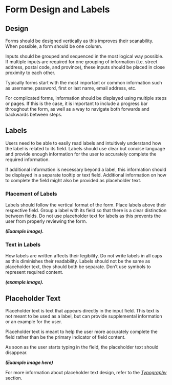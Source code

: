 # Form Design and Labels

## Design

Forms should be designed vertically as this improves their scanability. When possible, a form should be one column.

Inputs should be grouped and sequenced in the most logical way possible. If multiple inputs are required for one grouping of information \(i.e. street address, postal code, and province\), these inputs should be placed in close proximity to each other.  

Typically forms start with the most important or common information such as username, password, first or last name, email address, etc. 

For complicated forms, information should be displayed using multiple steps or pages. If this is the case, it is important to include a progress bar throughout the form, as well as a way to navigate both forwards and backwards between steps. 

## Labels

Users need to be able to easily read labels and intuitively understand how the label is related to its field. Labels should use clear but concise language and provide enough information for the user to accurately complete the required information.

If additional information is necessary beyond a label, this information should be displayed in a separate tooltip or text field. Additional information on how to complete the field might also be provided as placeholder text.

### Placement of Labels

Labels should follow the vertical format of the form. Place labels above their respective field. Group a label with its field so that there is a clear distinction between fields. Do not use placeholder text for labels as this prevents the user from properly reviewing the form.

_**\(Example image\).**_

### Text in Labels

How labels are written affects their legibility. Do not write labels in all caps as this diminishes their readability. Labels should not be the same as placeholder text, they should both be separate. Don’t use symbols to represent required content.

_**\(example image\).**_

## Placeholder Text

Placeholder text is text that appears directly in the input field. This text is not meant to be used as a label, but can provide supplemental information or an example for the user. 

Placeholder text is meant to help the user more accurately complete the field rather than be the primary indicator of field content. 

As soon as the user starts typing in the field, the placeholder text should disappear. 

_**\(Example image here\)**_

For more information about placeholder text design, refer to the [_Typography_](/typography.md) section. 




